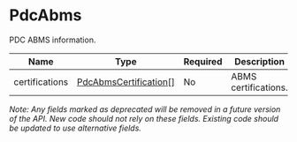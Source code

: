 # PdcAbms

PDC ABMS information.

| Name | Type | Required | Description |
| - | - | - | - |
| certifications | [PdcAbmsCertification](pdc-abms-certification.md)[] | No | ABMS certifications. |

*Note: Any fields marked as deprecated will be removed in a future version of the API. New code should not rely on these fields. Existing code should be updated to use alternative fields.*
